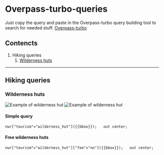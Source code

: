 # Overpass-turbo-queries

Just copy the query and paste in the Overpass-turbo query building tool to search for needed stuff.
[Overpass-turbo](https://overpass-turbo.eu/)

## Contencts

1. Hiking queries
    1. [Wilderness huts](#Wilderness-huts)

___

## Hiking queries

### Wilderness huts

![Example of wilderness hut](https://media.voog.com/0000/0030/9870/photos/Liipsaare%20metsaonn6.jpg)
![Example of wilderness hut](https://media.voog.com/0000/0030/9870/photos/Liipsaare%20metsaonn5.jpg)

#### Simple query

`
nwr["tourism"="wilderness_hut"]({{bbox}});  
out center;  
`

#### Free wilderness huts

`
nwr["tourism"="wilderness_hut"]["fee"="no"]({{bbox}});  
out center;
`
